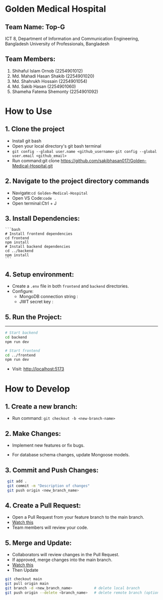 # Golden Medical Hospital

## Team Name: Top-G

ICT 8, Department of Information and Communication Engineering, Bangladesh University of Professionals, Bangladesh

## Team Members:

1.  Shihaful Islam Ornob (2254901012)
2.  Md. Mahadi Hasan Shakib (2254901020)
3.  Md. Shahrukh Hossain (2254901054)
4.  Md. Sakib Hasan (2254901060)
5.  Shameha Fatema Shemonty (2254901092)

# How to Use

## 1\. Clone the project

- Install git bash
- Open your local directory's git bash terminal
- `git config --global user.name <github_username>`
  `git config --global user.email <github_email> `
- Run command:git clone https://github.com/sakibhasan017/Golden-Medical-Hospital.git

## 2\. Navigate to the project directory commands

- Navigate:`cd Golden-Medical-Hospital`
- Open VS Code:`code .`
- Open terminal:Ctrl + J

## 3\. Install Dependencies:

    ```bash
    # Install frontend dependencies
    cd frontend
    npm install
    # Install backend dependencies
    cd ../backend
    npm install
    ```
4\. Setup environment:
--------------------

- Create a `.env` file in both `frontend` and `backend` directories.
- Configure:
     - MongoDB connection string :
     - JWT secret key : 

## 5\. Run the Project:
--------------------

```bash
# Start backend
cd backend
npm run dev

# Start frontend
cd ../frontend
npm run dev
```
- Visit: <a href="http://localhost:5173">http://localhost:5173</a>

# How to Develop

## 1\. Create a new branch:

- Run command: `git checkout -b <new-branch-name>`

## 2\. Make Changes:

- Implement new features or fix bugs.

- For database schema changes, update Mongoose models.

## 3\. Commit and Push Changes:

```bash 
 git add .
 git commit -m "Description of changes"
 git push origin <new_branch_name>

```

## 4\. Create a Pull Request:

- Open a Pull Request from your feature branch to the main branch.
- [Watch this](https://youtu.be/8lGpZkjnkt4?si=wWhlt5uIpKkMVsMT)
- Team members will review your code.


## 5\. Merge and Update:

- Collaborators will review changes in the Pull Request.
- If approved, merge changes into the main branch.
- [Watch this](https://youtu.be/OVQK2zzb6U8?si=5dcqy_z1v0TbbdLS)
- Then Update
```bash 
git checkout main
git pull origin main
git branch -d <new_branch_name>          # delete local branch
git push origin --delete <branch_name>   # delete remote branch (optional)

```

